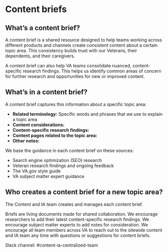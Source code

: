 # Content briefs

## What’s a content brief?

A content brief is a shared resource designed to help teams working across different products and channels create consistent content about a certain topic area. This consistency builds trust with our Veterans, their dependents, and their caregivers.

A content brief can also help VA teams consolidate nuanced, content-specific research findings. This helps us identify common areas of concern for further research and opportunities for new or improved content.

## What’s in a content brief?

A content brief captures this information about a specific topic area:
- **Related terminology:** Specific words and phrases that we use to explain a topic area
- **Content considerations:** 
- **Content-specific research findings:**
- **Content pages related to the topic area:**
- **Other notes:**

We base the guidance in each content brief on these sources:

- Search engine optimization (SEO) research
- Veteran research findings and ongoing feedback
- The VA.gov style guide
- VA subject matter expert guidance

## Who creates a content brief for a new topic area?

The Content and IA team creates and manages each content brief.

Briefs are living documents made for shared collaboration. We encourage researchers to add their latest content-specific research findings. We encourage subject matter experts to add notes for consideration. We encourage all team members across VA to reach out to the sitewide content and IA team any time with questions or suggestions for content briefs.

Slack channel: #content-ia-centralized-team


